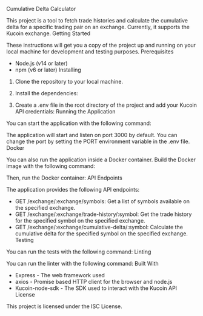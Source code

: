 Cumulative Delta Calculator

This project is a tool to fetch trade histories and calculate the cumulative delta for a specific trading pair on an exchange. Currently, it supports the Kucoin exchange.
Getting Started

These instructions will get you a copy of the project up and running on your local machine for development and testing purposes.
Prerequisites

- Node.js (v14 or later)
- npm (v6 or later)
Installing

1. Clone the repository to your local machine.

2. Install the dependencies:
    
3. Create a .env file in the root directory of the project and add your Kucoin API credentials:
Running the Application

You can start the application with the following command:

The application will start and listen on port 3000 by default. You can change the port by setting the PORT environment variable in the .env file.
Docker

You can also run the application inside a Docker container. Build the Docker image with the following command:

Then, run the Docker container:
API Endpoints

The application provides the following API endpoints:

- GET /exchange/:exchange/symbols: Get a list of symbols available on the specified exchange.
- GET /exchange/:exchange/trade-history/:symbol: Get the trade history for the specified symbol on the specified exchange.
- GET /exchange/:exchange/cumulative-delta/:symbol: Calculate the cumulative delta for the specified symbol on the specified exchange.
Testing

You can run the tests with the following command:
Linting

You can run the linter with the following command:
Built With

- Express - The web framework used
- axios - Promise based HTTP client for the browser and node.js
- Kucoin-node-sdk - The SDK used to interact with the Kucoin API
License

This project is licensed under the ISC License.